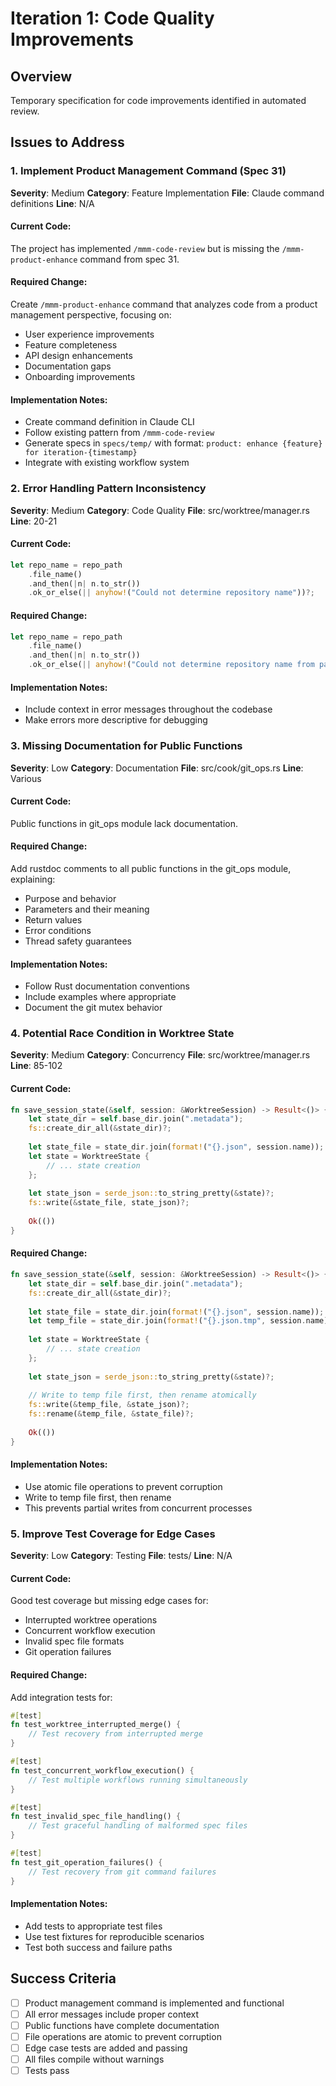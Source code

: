 # Iteration 1: Code Quality Improvements

## Overview
Temporary specification for code improvements identified in automated review.

## Issues to Address

### 1. Implement Product Management Command (Spec 31)
**Severity**: Medium
**Category**: Feature Implementation
**File**: Claude command definitions
**Line**: N/A

#### Current Code:
The project has implemented `/mmm-code-review` but is missing the `/mmm-product-enhance` command from spec 31.

#### Required Change:
Create `/mmm-product-enhance` command that analyzes code from a product management perspective, focusing on:
- User experience improvements
- Feature completeness
- API design enhancements
- Documentation gaps
- Onboarding improvements

#### Implementation Notes:
- Create command definition in Claude CLI
- Follow existing pattern from `/mmm-code-review`
- Generate specs in `specs/temp/` with format: `product: enhance {feature} for iteration-{timestamp}`
- Integrate with existing workflow system

### 2. Error Handling Pattern Inconsistency
**Severity**: Medium
**Category**: Code Quality
**File**: src/worktree/manager.rs
**Line**: 20-21

#### Current Code:
```rust
let repo_name = repo_path
    .file_name()
    .and_then(|n| n.to_str())
    .ok_or_else(|| anyhow!("Could not determine repository name"))?;
```

#### Required Change:
```rust
let repo_name = repo_path
    .file_name()
    .and_then(|n| n.to_str())
    .ok_or_else(|| anyhow!("Could not determine repository name from path: {}", repo_path.display()))?;
```

#### Implementation Notes:
- Include context in error messages throughout the codebase
- Make errors more descriptive for debugging

### 3. Missing Documentation for Public Functions
**Severity**: Low
**Category**: Documentation
**File**: src/cook/git_ops.rs
**Line**: Various

#### Current Code:
Public functions in git_ops module lack documentation.

#### Required Change:
Add rustdoc comments to all public functions in the git_ops module, explaining:
- Purpose and behavior
- Parameters and their meaning
- Return values
- Error conditions
- Thread safety guarantees

#### Implementation Notes:
- Follow Rust documentation conventions
- Include examples where appropriate
- Document the git mutex behavior

### 4. Potential Race Condition in Worktree State
**Severity**: Medium
**Category**: Concurrency
**File**: src/worktree/manager.rs
**Line**: 85-102

#### Current Code:
```rust
fn save_session_state(&self, session: &WorktreeSession) -> Result<()> {
    let state_dir = self.base_dir.join(".metadata");
    fs::create_dir_all(&state_dir)?;
    
    let state_file = state_dir.join(format!("{}.json", session.name));
    let state = WorktreeState {
        // ... state creation
    };
    
    let state_json = serde_json::to_string_pretty(&state)?;
    fs::write(&state_file, state_json)?;
    
    Ok(())
}
```

#### Required Change:
```rust
fn save_session_state(&self, session: &WorktreeSession) -> Result<()> {
    let state_dir = self.base_dir.join(".metadata");
    fs::create_dir_all(&state_dir)?;
    
    let state_file = state_dir.join(format!("{}.json", session.name));
    let temp_file = state_dir.join(format!("{}.json.tmp", session.name));
    
    let state = WorktreeState {
        // ... state creation
    };
    
    let state_json = serde_json::to_string_pretty(&state)?;
    
    // Write to temp file first, then rename atomically
    fs::write(&temp_file, &state_json)?;
    fs::rename(&temp_file, &state_file)?;
    
    Ok(())
}
```

#### Implementation Notes:
- Use atomic file operations to prevent corruption
- Write to temp file first, then rename
- This prevents partial writes from concurrent processes

### 5. Improve Test Coverage for Edge Cases
**Severity**: Low
**Category**: Testing
**File**: tests/
**Line**: N/A

#### Current Code:
Good test coverage but missing edge cases for:
- Interrupted worktree operations
- Concurrent workflow execution
- Invalid spec file formats
- Git operation failures

#### Required Change:
Add integration tests for:
```rust
#[test]
fn test_worktree_interrupted_merge() {
    // Test recovery from interrupted merge
}

#[test]
fn test_concurrent_workflow_execution() {
    // Test multiple workflows running simultaneously
}

#[test]
fn test_invalid_spec_file_handling() {
    // Test graceful handling of malformed spec files
}

#[test]
fn test_git_operation_failures() {
    // Test recovery from git command failures
}
```

#### Implementation Notes:
- Add tests to appropriate test files
- Use test fixtures for reproducible scenarios
- Test both success and failure paths

## Success Criteria
- [ ] Product management command is implemented and functional
- [ ] All error messages include proper context
- [ ] Public functions have complete documentation
- [ ] File operations are atomic to prevent corruption
- [ ] Edge case tests are added and passing
- [ ] All files compile without warnings
- [ ] Tests pass